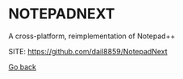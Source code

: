 # NOTEPADNEXT
 
 A cross-platform, reimplementation of Notepad++
 
 SITE: https://github.com/dail8859/NotepadNext

 [Go back](https://portable-linux-apps.github.io/apps.html)
